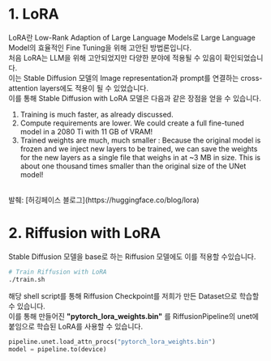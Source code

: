 # 1. LoRA
LoRA란 Low-Rank Adaption of Large Language Models로 Large Language Model의 효율적인 Fine Tuning을 위해 고안된 방법론입니다.
<br>
처음 LoRA는 LLM을 위해 고안되었지만 다양한 분야에 적용될 수 있음이 확인되었습니다. 
<br>
이는 Stable Diffusion 모델의 Image representation과 prompt를 연결하는 cross-attention layers에도 적용이 될 수 있었습니다.
<br>
이를 통해 Stable Diffusion with LoRA 모델은 다음과 같은 장점을 얻을 수 있습니다.
<br>
1. Training is much faster, as already discussed.
2. Compute requirements are lower. We could create a full fine-tuned model in a 2080 Ti with 11 GB of VRAM!
3. Trained weights are much, much smaller : Because the original model is frozen and we inject new layers to be trained, we can save the weights for the new layers as a single file that weighs in at ~3 MB in size. This is about one thousand times smaller than the original size of the UNet model!
<br>
발췌: [허깅페이스 블로그](https://huggingface.co/blog/lora)

# 2. Riffusion with LoRA
Stable Diffusion 모델을 base로 하는 Riffusion 모델에도 이를 적용할 수있습니다.
~~~sh
# Train Riffusion with LoRA
./train.sh
~~~
해당 shell script를 통해 Riffusion Checkpoint를 저희가 만든 Dataset으로 학습할 수 있습니다.
<br>
이를 통해 만들어진 **"pytorch_lora_weights.bin"** 를 RiffusionPipeline의 unet에 붙임으로 학습된 LoRA를 사용할 수 있습니다.
~~~python
pipeline.unet.load_attn_procs("pytorch_lora_weights.bin")
model = pipeline.to(device)
~~~